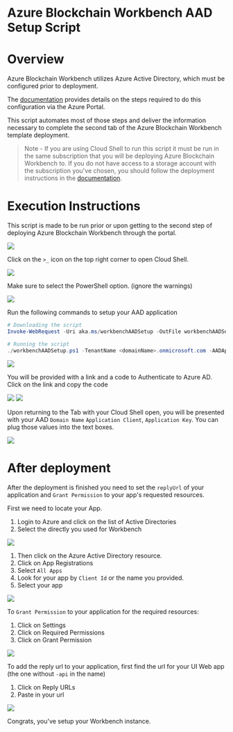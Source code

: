 # Azure Blockchain Workbench AAD Setup Script



Overview
=================
Azure Blockchain Workbench utilizes Azure Active Directory, which must be configured prior to deployment.

The [documentation](http://aka.ms/workbenchdocs/) provides details on the steps required to do this configuration via the Azure Portal.

This script automates most of those steps and deliver the information necessary to complete the second tab of the Azure Blockchain Workbench template deployment.

> Note - If you are using Cloud Shell to run this script it must be run in the same subscription that you will be deploying Azure Blockchain Workbench to. If you do not have access to a storage account with the subscription you've chosen, you should follow the deployment instructions in the [documentation](http://aka.ms/workbenchdocs/).

Execution Instructions
=======================

This script is made to be run prior or upon getting to the second step of deploying Azure Blockchain Workbench through the portal.

![](./media/1.png)

Click on the `>_` icon on the top right corner to open Cloud Shell.

![](./media/2.png)

Make sure to select the PowerShell option. (ignore the warnings)

![](./media/3.png)

Run the following commands to setup your AAD application

```powershell
# Downloading the script
Invoke-WebRequest -Uri aka.ms/workbenchAADSetup -OutFile workbenchAADSetup.ps1

# Running the script
./workbenchAADSetup.ps1 -TenantName <domainName>.onmicrosoft.com -AADAppName "<Your app name [optional]>"
```

![](./media/4.png)

You will be provided with a link and a code to Authenticate to Azure AD. Click on the link and copy the code

![](./media/5.png)
![](./media/6.png)

Upon returning to the Tab with your Cloud Shell open, you will be presented with your AAD `Domain Name` `Application Client`, `Application Key`. You can plug those values into the text boxes.

![](./media/7.png)


After deployment
=======================
After the deployment is finished you need to set the `replyUrl` of your application and `Grant Permission` to your app's requested resources.

First we need to locate your App.

1. Login to Azure and click on the list of Active Directories
2. Select the directly you used for Workbench

![](./media/8.png)

1. Then click on the Azure Active Directory resource.
2. Click on App Registrations
3. Select `All Apps`
4. Look for your app by `Client Id` or the name you provided.
5. Select your app

![](./media/9.png)

To `Grant Permission` to your application for the required resources:

1. Click on Settings
2. Click on Required Permissions
3. Click on Grant Permission

![](./media/10.png)

To add the reply url to your application, first find the url for your UI Web app (the one without `-api` in the name)

1. Click on Reply URLs
2. Paste in your url

![](./media/11.png)

Congrats, you've setup your Workbench instance.


